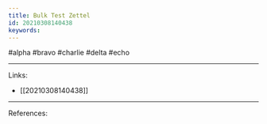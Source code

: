 ```yaml
---
title: Bulk Test Zettel
id: 20210308140438
keywords:
---
```

#alpha #bravo #charlie #delta #echo

---
Links:

- [[20210308140438]]

---
References:
